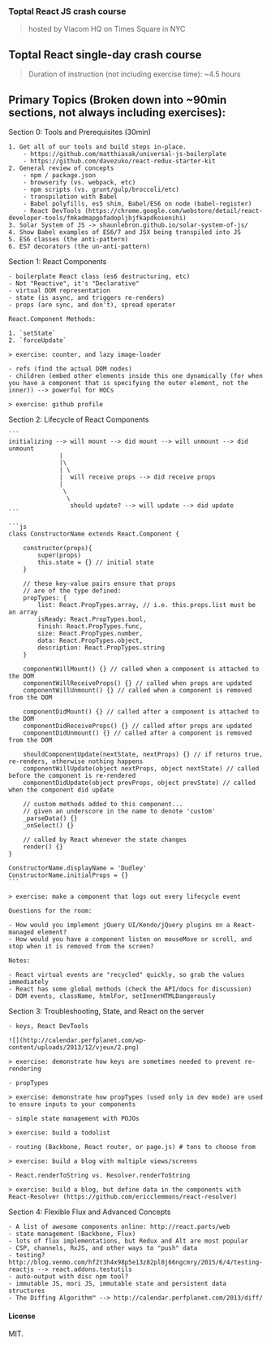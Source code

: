 ### Toptal React JS crash course

> hosted by Viacom HQ on Times Square in NYC

Toptal React single-day crash course
---

> Duration of instruction (not including exercise time): ~4.5 hours

Primary Topics (Broken down into ~90min sections, not always including exercises):
---

Section 0: Tools and Prerequisites (30min)

    1. Get all of our tools and build steps in-place.
        - https://github.com/matthiasak/universal-js-boilerplate
        - https://github.com/davezuko/react-redux-starter-kit
    2. General review of concepts
        - npm / package.json
        - browserify (vs. webpack, etc)
        - npm scripts (vs. grunt/gulp/broccoli/etc)
        - transpilation with Babel
        - Babel polyfills, es5 shim, Babel/ES6 on node (babel-register)
        - React DevTools (https://chrome.google.com/webstore/detail/react-developer-tools/fmkadmapgofadopljbjfkapdkoienihi)
    3. Solar System of JS -> shaunlebron.github.io/solar-system-of-js/
    4. Show Babel examples of ES6/7 and JSX being transpiled into JS
    5. ES6 classes (the anti-pattern)
    6. ES7 decorators (the un-anti-pattern)

Section 1: React Components

    - boilerplate React class (es6 destructuring, etc)
    - Not "Reactive", it's "Declarative"
    - virtual DOM representation
    - state (is async, and triggers re-renders)
    - props (are sync, and don't), spread operator

    React.Component Methods:

    1. `setState`
    2. `forceUpdate`

    > exercise: counter, and lazy image-loader

    - refs (find the actual DOM nodes)
    - children (embed other elements inside this one dynamically (for when you have a component that is specifying the outer element, not the inner)) --> powerful for HOCs

    > exercise: github profile

Section 2: Lifecycle of React Components

    ```
    initializing --> will mount --> did mount --> will unmount --> did unmount
                  |
                  |\
                  | \
                  |  will receive props --> did receive props
                  |
                   \
                    \
                     should update? --> will update --> did update
    ```

    ```js
    class ConstructorName extends React.Component {

        constructor(props){
            super(props)
            this.state = {} // initial state
        }

        // these key-value pairs ensure that props
        // are of the type defined:
        propTypes: {
            list: React.PropTypes.array, // i.e. this.props.list must be an array
            isReady: React.PropTypes.bool,
            finish: React.PropTypes.func,
            size: React.PropTypes.number,
            data: React.PropTypes.object,
            description: React.PropTypes.string
        }

        componentWillMount() {} // called when a component is attached to the DOM
        componentWillReceiveProps() {} // called when props are updated
        componentWillUnmount() {} // called when a component is removed from the DOM

        componentDidMount() {} // called after a component is attached to the DOM
        componentDidReceiveProps() {} // called after props are updated
        componentDidUnmount() {} // called after a component is removed from the DOM

        shouldComponentUpdate(nextState, nextProps) {} // if returns true, re-renders, otherwise nothing happens
        componentWillUpdate(object nextProps, object nextState) // called before the component is re-rendered
        componentDidUpdate(object prevProps, object prevState) // called when the component did update

        // custom methods added to this component...
        // given an underscore in the name to denote 'custom'
        _parseData() {}
        _onSelect() {}

        // called by React whenever the state changes
        render() {}
    }

    ConstructorName.displayName = 'Dudley'
    ConstructorName.initialProps = {}
    ```

    > exercise: make a component that logs out every lifecycle event

    Questions for the room:

    - How would you implement jQuery UI/Kendo/jQuery plugins on a React-managed element?
    - How would you have a component listen on mouseMove or scroll, and stop when it is removed from the screen?

    Notes:

    - React virtual events are "recycled" quickly, so grab the values immediately
    - React has some global methods (check the API/docs for discussion)
    - DOM events, className, htmlFor, setInnerHTMLDangerously

Section 3: Troubleshooting, State, and React on the server

    - keys, React DevTools

    ![](http://calendar.perfplanet.com/wp-content/uploads/2013/12/vjeux/2.png)

    > exercise: demonstrate how keys are sometimes needed to prevent re-rendering

    - propTypes

    > exercise: demonstrate how propTypes (used only in dev mode) are used to ensure inputs to your components

    - simple state management with POJOs

    > exercise: build a todolist

    - routing (Backbone, React router, or page.js) # tons to choose from

    > exercise: build a blog with multiple views/screens

    - React.renderToString vs. Resolver.renderToString

    > exercise: build a blog, but define data in the components with React-Resolver (https://github.com/ericclemmons/react-resolver)

Section 4: Flexible Flux and Advanced Concepts

    - A list of awesome components online: http://react.parts/web
    - state management (Backbone, Flux)
    - lots of flux implementations, but Redux and Alt are most popular
    - CSP, channels, RxJS, and other ways to "push" data
    - testing? http://blog.venmo.com/hf2t3h4x98p5e13z82pl8j66ngcmry/2015/6/4/testing-reactjs --> react.addons.testutils
    - auto-output with disc npm tool?
    - immutable JS, mori JS, immutable state and persistent data structures
    - The Diffing Algorithm™ --> http://calendar.perfplanet.com/2013/diff/


#### License

MIT.
